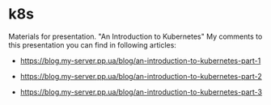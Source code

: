 # k8s
Materials for presentation. "An Introduction to Kubernetes"
My comments to this presentation you can find in following articles:

* https://blog.my-server.pp.ua/blog/an-introduction-to-kubernetes-part-1

* https://blog.my-server.pp.ua/blog/an-introduction-to-kubernetes-part-2

* https://blog.my-server.pp.ua/blog/an-introduction-to-kubernetes-part-3
